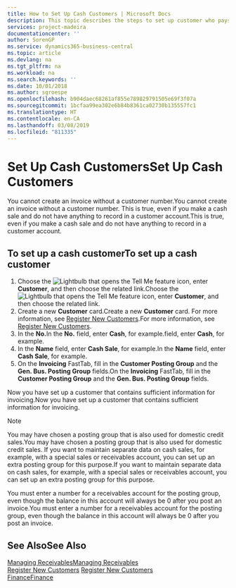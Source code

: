 ```yaml
---
title: How to Set Up Cash Customers | Microsoft Docs
description: This topic describes the steps to set up customer who pays in cash.
services: project-madeira
documentationcenter: ''
author: SorenGP
ms.service: dynamics365-business-central
ms.topic: article
ms.devlang: na
ms.tgt_pltfrm: na
ms.workload: na
ms.search.keywords: ''
ms.date: 10/01/2018
ms.author: sgroespe
ms.openlocfilehash: b904daec68261af855e789829791505e69f3f07a
ms.sourcegitcommit: 1bcfaa99ea302e6b84b8361ca02730b135557fc1
ms.translationtype: HT
ms.contentlocale: en-CA
ms.lasthandoff: 03/08/2019
ms.locfileid: "811335"
---
```

# <a name="set-up-cash-customers"></a><span data-ttu-id="eaa4f-103">Set Up Cash Customers</span><span class="sxs-lookup"><span data-stu-id="eaa4f-103">Set Up Cash Customers</span></span>
<span data-ttu-id="eaa4f-104">You cannot create an invoice without a customer number.</span><span class="sxs-lookup"><span data-stu-id="eaa4f-104">You cannot create an invoice without a customer number.</span></span> <span data-ttu-id="eaa4f-105">This is true, even if you make a cash sale and do not have anything to record in a customer account.</span><span class="sxs-lookup"><span data-stu-id="eaa4f-105">This is true, even if you make a cash sale and do not have anything to record in a customer account.</span></span>  

## <a name="to-set-up-a-cash-customer"></a><span data-ttu-id="eaa4f-106">To set up a cash customer</span><span class="sxs-lookup"><span data-stu-id="eaa4f-106">To set up a cash customer</span></span>  
1.  <span data-ttu-id="eaa4f-107">Choose the ![Lightbulb that opens the Tell Me feature](media/ui-search/search_small.png "Tell me what you want to do") icon, enter **Customer**, and then choose the related link.</span><span class="sxs-lookup"><span data-stu-id="eaa4f-107">Choose the ![Lightbulb that opens the Tell Me feature](media/ui-search/search_small.png "Tell me what you want to do") icon, enter **Customer**, and then choose the related link.</span></span>  
2.  <span data-ttu-id="eaa4f-108">Create a new **Customer** card.</span><span class="sxs-lookup"><span data-stu-id="eaa4f-108">Create a new **Customer** card.</span></span> <span data-ttu-id="eaa4f-109">For more information, see [Register New Customers](sales-how-register-new-customers.md).</span><span class="sxs-lookup"><span data-stu-id="eaa4f-109">For more information, see [Register New Customers](sales-how-register-new-customers.md).</span></span>
3.  <span data-ttu-id="eaa4f-110">In the **No.**</span><span class="sxs-lookup"><span data-stu-id="eaa4f-110">In the **No.**</span></span> <span data-ttu-id="eaa4f-111">field, enter **Cash**, for example.</span><span class="sxs-lookup"><span data-stu-id="eaa4f-111">field, enter **Cash**, for example.</span></span>  
4.  <span data-ttu-id="eaa4f-112">In the **Name** field, enter **Cash Sale**, for example.</span><span class="sxs-lookup"><span data-stu-id="eaa4f-112">In the **Name** field, enter **Cash Sale**, for example.</span></span>  
5.  <span data-ttu-id="eaa4f-113">On the **Invoicing** FastTab, fill in the **Customer Posting Group** and the **Gen. Bus. Posting Group** fields.</span><span class="sxs-lookup"><span data-stu-id="eaa4f-113">On the **Invoicing** FastTab, fill in the **Customer Posting Group** and the **Gen. Bus. Posting Group** fields.</span></span>  

 <span data-ttu-id="eaa4f-114">Now you have set up a customer that contains sufficient information for invoicing.</span><span class="sxs-lookup"><span data-stu-id="eaa4f-114">Now you have set up a customer that contains sufficient information for invoicing.</span></span>  

> [!NOTE]  
>  <span data-ttu-id="eaa4f-115">You may have chosen a posting group that is also used for domestic credit sales.</span><span class="sxs-lookup"><span data-stu-id="eaa4f-115">You may have chosen a posting group that is also used for domestic credit sales.</span></span> <span data-ttu-id="eaa4f-116">If you want to maintain separate data on cash sales, for example, with a special sales or receivables account, you can set up an extra posting group for this purpose.</span><span class="sxs-lookup"><span data-stu-id="eaa4f-116">If you want to maintain separate data on cash sales, for example, with a special sales or receivables account, you can set up an extra posting group for this purpose.</span></span>  
>   
>  <span data-ttu-id="eaa4f-117">You must enter a number for a receivables account for the posting group, even though the balance in this account will always be 0 after you post an invoice.</span><span class="sxs-lookup"><span data-stu-id="eaa4f-117">You must enter a number for a receivables account for the posting group, even though the balance in this account will always be 0 after you post an invoice.</span></span>  

## <a name="see-also"></a><span data-ttu-id="eaa4f-118">See Also</span><span class="sxs-lookup"><span data-stu-id="eaa4f-118">See Also</span></span>
[<span data-ttu-id="eaa4f-119">Managing Receivables</span><span class="sxs-lookup"><span data-stu-id="eaa4f-119">Managing Receivables</span></span>](receivables-manage-receivables.md)  
<span data-ttu-id="eaa4f-120">[Register New Customers](sales-how-register-new-customers.md)  </span><span class="sxs-lookup"><span data-stu-id="eaa4f-120">[Register New Customers](sales-how-register-new-customers.md)  </span></span>  
[<span data-ttu-id="eaa4f-121">Finance</span><span class="sxs-lookup"><span data-stu-id="eaa4f-121">Finance</span></span>](finance.md)  

